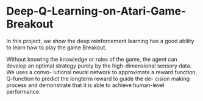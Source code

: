 # Deep-Q-Learning-on-Atari-Game-Breakout

In this project, we show the deep reinforcement learning has a good ability to learn how to play the game Breakout.

Without knowing the knowledge or rules of the game, the agent can develop an optimal strategy purely by the high-dimensional 
sensory data. We uses a convo- lutional neural network to approximate a reward function, Q-function to predict the longterm 
reward to guide the de- cision making process and demonstrate that it is able to achieve human-level performance.
